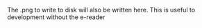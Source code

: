 The .png to write to disk will also be written here. This is useful to development without the e-reader